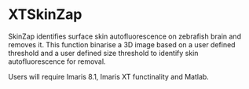 # XTSkinZap

SkinZap identifies surface skin autofluorescence on zebrafish brain and removes it. This function binarise a 3D image based on a user defined threshold and a user defined size threshold to identify skin autofluorescence for removal.

Users will require Imaris 8.1, Imaris XT functinality and Matlab.
